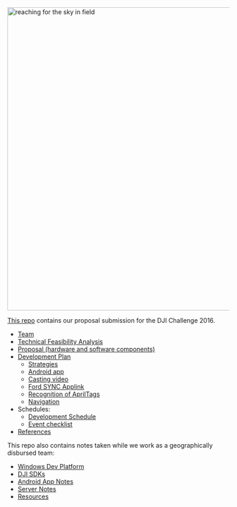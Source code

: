 <img width="687" alt="reaching for the sky in field" src="https://cloud.githubusercontent.com/assets/300046/13034360/7f5808b6-d2f0-11e5-9b5f-30e0d96b2391.png">

<a href="https://github.com/wilsonmar/drones/blob/master/README.md">This repo</a> contains our proposal submission for the DJI Challenge 2016.

* [Team](https://github.com/wilsonmar/drones/blob/master/team.md)
* [Technical Feasibility Analysis](https://github.com/wilsonmar/drones/blob/master/feasibility.md)
* [Proposal (hardware and software components)](https://github.com/wilsonmar/drones/blob/master/proposal.md)
* [Development Plan](https://github.com/wilsonmar/drones/blob/master/development-plan.md)
   * [Strategies](https://github.com/wilsonmar/drones/blob/master/strategies.md)
   * [Android app](https://github.com/wilsonmar/drones/blob/master/android-app.md)
   * [Casting video](https://github.com/wilsonmar/drones/blob/master/casting.md)
   * [Ford SYNC Applink](https://github.com/wilsonmar/drones/blob/master/ford-sync.md)
   * [Recognition of AprilTags](https://github.com/wilsonmar/drones/blob/master/recognition.md)
   * [Navigation](https://github.com/wilsonmar/drones/blob/master/navigation.md)
* Schedules:
   * [Development Schedule](https://github.com/wilsonmar/drones/blob/master/dev-schedule.md)
   * [Event checklist](https://github.com/wilsonmar/drones/blob/master/event-checklist.md)
* [References](https://github.com/wilsonmar/drones/blob/master/references.md)

This repo also contains notes taken while we work as a geographically disbursed team:

   * [Windows Dev Platform](https://github.com/wilsonmar/drones/blob/master/dev-platform.md)
   * [DJI SDKs](https://github.com/wilsonmar/drones/blob/master/dji-sdks.md)
   * [Android App Notes](https://github.com/wilsonmar/drones/blob/master/android-app-notes.md)
   * [Server Notes](https://github.com/wilsonmar/drones/blob/master/server.md)
   * [Resources](https://github.com/wilsonmar/drones/blob/master/resources.md)
